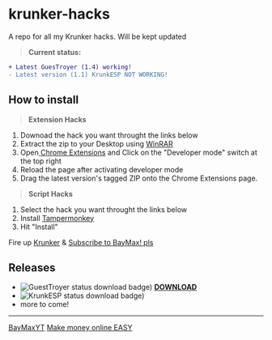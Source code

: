 # krunker-hacks
A repo for all my Krunker hacks. Will be kept updated

> **Current status:**
```diff
+ Latest GuesTroyer (1.4) working!
- Latest version (1.1) KrunkESP NOT WORKING!
```

## How to install

> **Extension Hacks**
1. Downoad the hack you want throught the links below
2. Extract the zip to your Desktop using [WinRAR](http://bit.ly/winrarinstall)
3. Open[ Chrome Extensions](chrome://extensions) and Click on the "Developer mode" switch at the top right
4. Reload the page after activating developer mode
5. Drag the latest version's tagged ZIP onto the Chrome Extensions page.

> **Script Hacks**
1. Select the hack you want throught the links below
2. Install [Tampermonkey](http://bit.ly/TampermonkeyExt)
3. Hit "Install"


Fire up [Krunker](http://bit.ly/KrUnKeRiO) & 
[Subscribe to BayMax! pls](https://bit.ly/BayMaxYT)


## Releases
- ![GuestTroyer status download badge)](https://img.shields.io/badge/GuesTroyer-Working-Brightgreen) **[DOWNLOAD](http://bit.ly/GuesTroyer)**
- ![KrunkESP status download badge)](https://img.shields.io/badge/KrunkESP-Unavailable-red)
- more to come!

------------------------------------------------------------------
[BayMaxYT](https://bit.ly/BayMaxYT)
[Make money online EASY](https://bit.ky/BayMaxMakesMoney)
